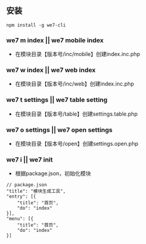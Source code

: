 ## 安装
```
npm install -g we7-cli
```

### we7 m index || we7 mobile index
- 在模块目录【版本号/inc/mobile】创建index.inc.php

### we7 w index || we7 web index
- 在模块目录【版本号/inc/web】创建index.inc.php

### we7 t settings || we7 table setting
- 在模块目录【版本号/table】创建settings.table.php

### we7 o settings || we7 open settings
- 在模块目录【版本号/open】创建settings.open.php

### we7 i || we7 init
- 根据package.json，初始化模块

```
// package.json
"title": "模块生成工具",
"entry": [{
    "title": "首页",
    "do": "index"
}],
"menu": [{
    "title": "首页",
    "do": "index"
}]
```